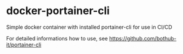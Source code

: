 # docker-portainer-cli
Simple docker container with installed portainer-cli for use in CI/CD

For detailed informations how to use, see https://github.com/bothub-it/portainer-cli
